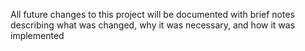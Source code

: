 All future changes to this project will be documented with brief notes describing what was changed, why it was necessary, and how it was implemented